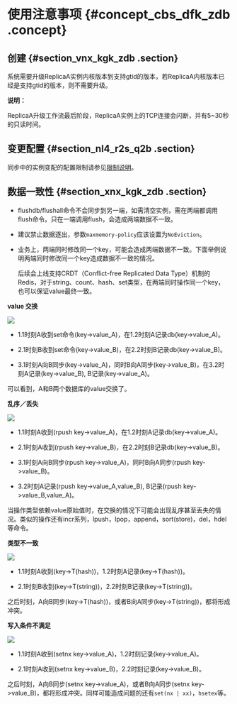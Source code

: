 # 使用注意事项 {#concept_cbs_dfk_zdb .concept}

## 创建 {#section_vnx_kgk_zdb .section}

系统需要升级ReplicaA实例内核版本到支持gtid的版本，若ReplicaA内核版本已经是支持gtid的版本，则不需要升级。

**说明：** 

ReplicaA升级工作流最后阶段，ReplicaA实例上的TCP连接会闪断，并有5~30秒的只读时间。

## 变更配置 {#section_nl4_r2s_q2b .section}

同步中的实例变配的配置限制请参见[限制说明](cn.zh-CN/云上灾备&多活/云上灾备和多活架构.md#p_kht_z2s_q2b)。

## 数据一致性 {#section_xnx_kgk_zdb .section}

-   flushdb/flushall命令不会同步到另一端，如需清空实例，需在两端都调用flush命令。只在一端调用flush，会造成两端数据不一致。

-   建议禁止数据逐出，参数`maxmemory-policy`应该设置为`NoEviction`。

-   业务上，两端同时修改同一个key，可能会造成两端数据不一致。下面举例说明两端同时修改同一个key造成数据不一致的情况。

    后续会上线支持CRDT（Conflict-free Replicated Data Type）机制的Redis，对于string、count、hash、set类型，在两端同时操作同一个key，也可以保证value最终一致。


**value 交换**

![](http://static-aliyun-doc.oss-cn-hangzhou.aliyuncs.com/assets/img/14012/15331802394896_zh-CN.png)

-   1.1时刻A收到set命令\(key-\>value\_A\)，在1.2时刻A记录db\(key-\>value\_A\)。

-   2.1时刻B收到set命令\(key-\>value\_B\)，在2.2时刻B记录db\(key-\>value\_B\)。

-   3.1时刻A向B同步\(key-\>value\_A\)，同时B向A同步\(key-\>value\_B\)，在3.2时刻A记录\(key-\>value\_B\), B记录\(key-\>value\_A\)。


可以看到，A和B两个数据库的value交换了。

**乱序／丢失**

![](http://static-aliyun-doc.oss-cn-hangzhou.aliyuncs.com/assets/img/14012/15331802394897_zh-CN.png)

-   1.1时刻A收到\(rpush key-\>value\_A\)，在1.2时刻A记录db\(key-\>value\_A\)。

-   2.1时刻A收到\(rpush key-\>value\_B\)，在2.2时刻B记录db\(key-\>value\_B\)。

-   3.1时刻A向B同步\(rpush key-\>value\_A\)，同时B向A同步\(rpush key-\>value\_B\)。

-   3.2时刻A记录\(rpush key-\>value\_A,value\_B\), B记录\(rpush key-\>value\_B,value\_A\)。


当操作类型依赖value原始值时，在交换的情况下可能会出现乱序甚至丢失的情况。类似的操作还有incr系列，lpush，lpop，append，sort\(store\)，del，hdel等命令。

**类型不一致**

![](http://static-aliyun-doc.oss-cn-hangzhou.aliyuncs.com/assets/img/14012/15331802394898_zh-CN.png)

-   1.1时刻A收到\(key-\>T\(hash\)\)，1.2时刻A记录\(key-\>T\(hash\)\)。

-   2.1时刻B收到\(key-\>T\(string\)\)，2.2时刻B记录\(key-\>T\(string\)\)。


之后时刻，A向B同步\(key-\>T\(hash\)\)，或者B向A同步\(key-\>T\(string\)\)，都将形成冲突。

**写入条件不满足**

![](http://static-aliyun-doc.oss-cn-hangzhou.aliyuncs.com/assets/img/14012/15331802394899_zh-CN.png)

-   1.1时刻A收到\(setnx key-\>value\_A\)，1.2时刻记录\(key-\>value\_A\)。

-   2.1时刻A收到\(setnx key-\>value\_B\)，2.2时刻记录\(key-\>value\_B\)。


之后时刻，A向B同步\(setnx key-\>value\_A\)，或者B向A同步\(setnx key-\>value\_B\)，都将形成冲突。同样可能造成问题的还有`set(nx | xx)`，`hsetex`等。

